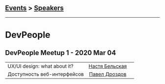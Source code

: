 ## [Events](../README.md) > [Speakers](../speakers.md)
---

# DevPeople

## DevPeople Meetup 1 - 2020 Mar 04 
| | | |
| --- | :---: | --- |
| UX&#x2F;UI design: what about it?  |  [Настя Бельская](../../speakers/Настя%20Бельская.md)  |    |
| Доступность веб-интерфейсов  |  [Павел Дроздов](../../speakers/Павел%20Дроздов.md)  |    |
